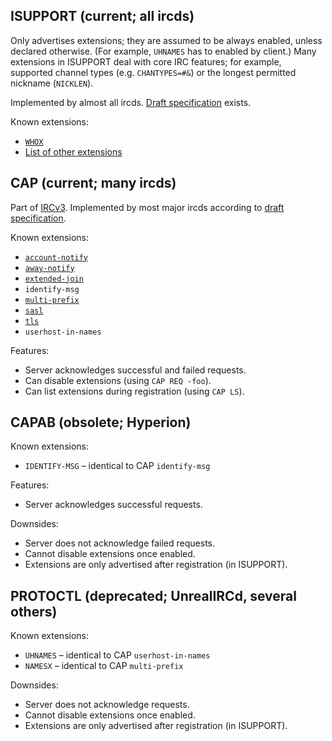 ## ISUPPORT (current; all ircds)

Only advertises extensions; they are assumed to be always enabled, unless declared otherwise. (For example, `UHNAMES` has to enabled by client.) Many extensions in ISUPPORT deal with core IRC features; for example, supported channel types (e.g. `CHANTYPES=#&`) or the longest permitted nickname (`NICKLEN`).

Implemented by almost all ircds. [Draft specification](http://www.irc.org/tech_docs/draft-brocklesby-irc-isupport-03.txt) exists.

Known extensions:

 * [`WHOX`](http://hg.quakenet.org/snircd/file/37c9c7460603/doc/readme.who)
 * [List of other extensions](http://www.irc.org/tech_docs/005.html)

## CAP (current; many ircds)

Part of [IRCv3](http://ircv3.atheme.org/). Implemented by most major ircds according to [draft specification](http://ircv3.atheme.org/specification/capability-negotiation-3.1).

Known extensions:

 * [`account-notify`](http://ircv3.atheme.org/extensions/account-notify-3.1)
 * [`away-notify`](http://ircv3.atheme.org/extensions/away-notify-3.1)
 * [`extended-join`](http://ircv3.atheme.org/extensions/extended-join-3.1)
 * `identify-msg`
 * [`multi-prefix`](http://ircv3.atheme.org/extensions/multi-prefix-3.1)
 * [`sasl`](http://ircv3.atheme.org/extensions/sasl-3.1)
 * [`tls`](http://ircv3.atheme.org/extensions/tls-3.1)
 * `userhost-in-names`

Features:

 * Server acknowledges successful and failed requests.
 * Can disable extensions (using `CAP REQ -foo`).
 * Can list extensions during registration (using `CAP LS`).

## CAPAB (obsolete; Hyperion)

Known extensions:

 * `IDENTIFY-MSG` – identical to CAP `identify-msg`

Features:

 * Server acknowledges successful requests.

Downsides:

 * Server does not acknowledge failed requests.
 * Cannot disable extensions once enabled.
 * Extensions are only advertised after registration (in ISUPPORT).

## PROTOCTL (deprecated; UnrealIRCd, several others)

Known extensions:

 * `UHNAMES` – identical to CAP `userhost-in-names`
 * `NAMESX` – identical to CAP `multi-prefix`

Downsides:

 * Server does not acknowledge requests.
 * Cannot disable extensions once enabled.
 * Extensions are only advertised after registration (in ISUPPORT).